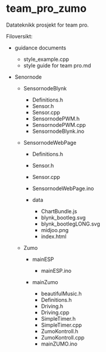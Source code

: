 # team_pro_zumo

Datateknikk prosjekt for team pro.

Filoversikt:

- guidance documents
  - style_example.cpp
  - style guide for team pro.md
  
- Senornode

  - SensornodeBlynk
    - Definitions.h
    - Sensor.h
    - Sensor.cpp
    - SensornodePWM.h
    - SensornodePWM.cpp
    - SensornodeBlynk.ino
    
  - SensornodeWebPage
    - Definitions.h
    - Sensor.h
    - Sensor.cpp
    - SensornodeWebPage.ino
    - data
    
      - ChartBundle.js
      - blynk_bootleg.svg
      - blynk_bootlegLONG.svg
      - midjoo.png
      - index.html


  - Zumo
    - mainESP
      - mainESP.ino
  
    - mainZumo
      - beautifulMusic.h
      - Definitions.h
      - Driving.h
      - Driving.cpp
      - SimpleTimer.h
      - SimpleTimer.cpp
      - ZumoKontroll.h
      - ZumoKontroll.cpp
      - mainZUMO.ino
    
